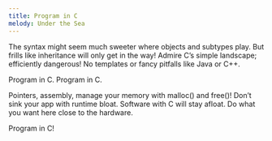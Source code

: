 ```yaml
---
title: Program in C
melody: Under the Sea
---
```


The syntax might seem much sweeter
where objects and subtypes play.
But frills like inheritance
will only get in the way!
Admire C’s simple landscape;
efficiently dangerous!
No templates or fancy pitfalls
like Java or C++.

Program in C.
Program in C.

Pointers, assembly,
manage your memory
with malloc() and free()!
Don’t sink your app with runtime bloat.
Software with C will stay afloat.
Do what you want here
close to the hardware.

Program in C!
